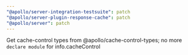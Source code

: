 ```yaml
---
"@apollo/server-integration-testsuite": patch
"@apollo/server-plugin-response-cache": patch
"@apollo/server": patch
---
```


Get cache-control types from @apollo/cache-control-types; no more `declare module` for info.cacheControl
